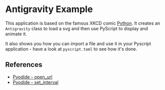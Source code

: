 # Antigravity Example

This application is based on the famous XKCD comic [Python](https://xkcd.com/353/). It creates an `Antigravity` class to load a svg and then use PyScript to display and animate it.

It also shows you how you can import a file and use it in your Pyscript application - have a look at `pyscript.toml` to see how it's done.

## References

- [Pyodide - open_url](https://pyodide.org/en/stable/usage/api/python-api/http.html#pyodide.http.open_url)
- [Pyodide - set_interval](https://pyodide.org/en/stable/usage/api/python-api/ffi.html#pyodide.ffi.wrappers.set_interval)



